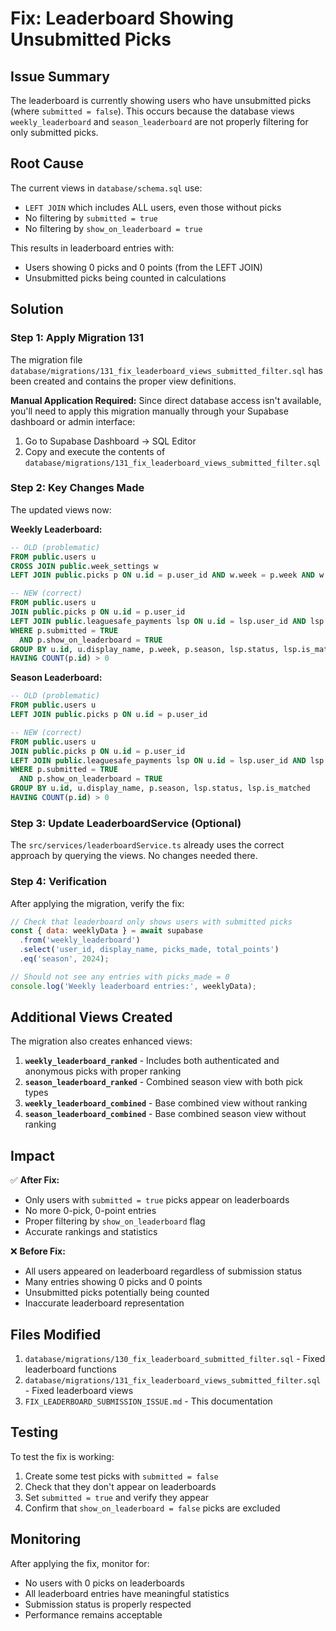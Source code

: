 # Fix: Leaderboard Showing Unsubmitted Picks

## Issue Summary

The leaderboard is currently showing users who have unsubmitted picks (where `submitted = false`). This occurs because the database views `weekly_leaderboard` and `season_leaderboard` are not properly filtering for only submitted picks.

## Root Cause

The current views in `database/schema.sql` use:
- `LEFT JOIN` which includes ALL users, even those without picks
- No filtering by `submitted = true` 
- No filtering by `show_on_leaderboard = true`

This results in leaderboard entries with:
- Users showing 0 picks and 0 points (from the LEFT JOIN)
- Unsubmitted picks being counted in calculations

## Solution

### Step 1: Apply Migration 131

The migration file `database/migrations/131_fix_leaderboard_views_submitted_filter.sql` has been created and contains the proper view definitions.

**Manual Application Required:**
Since direct database access isn't available, you'll need to apply this migration manually through your Supabase dashboard or admin interface:

1. Go to Supabase Dashboard → SQL Editor
2. Copy and execute the contents of `database/migrations/131_fix_leaderboard_views_submitted_filter.sql`

### Step 2: Key Changes Made

The updated views now:

**Weekly Leaderboard:**
```sql
-- OLD (problematic)
FROM public.users u
CROSS JOIN public.week_settings w
LEFT JOIN public.picks p ON u.id = p.user_id AND w.week = p.week AND w.season = p.season

-- NEW (correct)
FROM public.users u
JOIN public.picks p ON u.id = p.user_id
LEFT JOIN public.leaguesafe_payments lsp ON u.id = lsp.user_id AND lsp.season = p.season
WHERE p.submitted = TRUE
  AND p.show_on_leaderboard = TRUE
GROUP BY u.id, u.display_name, p.week, p.season, lsp.status, lsp.is_matched
HAVING COUNT(p.id) > 0
```

**Season Leaderboard:**
```sql
-- OLD (problematic)  
FROM public.users u
LEFT JOIN public.picks p ON u.id = p.user_id

-- NEW (correct)
FROM public.users u
JOIN public.picks p ON u.id = p.user_id
LEFT JOIN public.leaguesafe_payments lsp ON u.id = lsp.user_id AND lsp.season = p.season
WHERE p.submitted = TRUE
  AND p.show_on_leaderboard = TRUE
GROUP BY u.id, u.display_name, p.season, lsp.status, lsp.is_matched
HAVING COUNT(p.id) > 0
```

### Step 3: Update LeaderboardService (Optional)

The `src/services/leaderboardService.ts` already uses the correct approach by querying the views. No changes needed there.

### Step 4: Verification

After applying the migration, verify the fix:

```javascript
// Check that leaderboard only shows users with submitted picks
const { data: weeklyData } = await supabase
  .from('weekly_leaderboard')
  .select('user_id, display_name, picks_made, total_points')
  .eq('season', 2024);

// Should not see any entries with picks_made = 0
console.log('Weekly leaderboard entries:', weeklyData);
```

## Additional Views Created

The migration also creates enhanced views:

1. **`weekly_leaderboard_ranked`** - Includes both authenticated and anonymous picks with proper ranking
2. **`season_leaderboard_ranked`** - Combined season view with both pick types
3. **`weekly_leaderboard_combined`** - Base combined view without ranking
4. **`season_leaderboard_combined`** - Base combined season view without ranking

## Impact

✅ **After Fix:**
- Only users with `submitted = true` picks appear on leaderboards
- No more 0-pick, 0-point entries
- Proper filtering by `show_on_leaderboard` flag
- Accurate rankings and statistics

❌ **Before Fix:**
- All users appeared on leaderboard regardless of submission status
- Many entries showing 0 picks and 0 points
- Unsubmitted picks potentially being counted
- Inaccurate leaderboard representation

## Files Modified

1. `database/migrations/130_fix_leaderboard_submitted_filter.sql` - Fixed leaderboard functions
2. `database/migrations/131_fix_leaderboard_views_submitted_filter.sql` - Fixed leaderboard views
3. `FIX_LEADERBOARD_SUBMISSION_ISSUE.md` - This documentation

## Testing

To test the fix is working:

1. Create some test picks with `submitted = false`
2. Check that they don't appear on leaderboards
3. Set `submitted = true` and verify they appear
4. Confirm that `show_on_leaderboard = false` picks are excluded

## Monitoring

After applying the fix, monitor for:
- No users with 0 picks on leaderboards
- All leaderboard entries have meaningful statistics
- Submission status is properly respected
- Performance remains acceptable